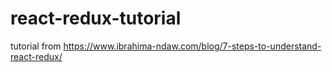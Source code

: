 # react-redux-tutorial
tutorial from https://www.ibrahima-ndaw.com/blog/7-steps-to-understand-react-redux/
